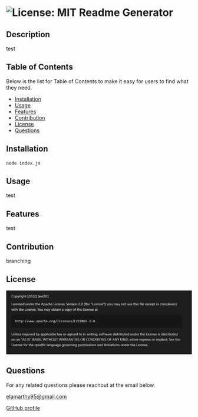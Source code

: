 # ![License: MIT](https://img.shields.io/badge/License-Apache_2.0-blue.svg) Readme Generator

## Description

test

## Table of Contents

Below is the list for Table of Contents to make it easy for users to find what they need.


- [Installation](#installation)
- [Usage](#usage)
- [Features](#features)
- [Contribution](#contribution)
- [License](#license)
- [Questions](#questions)


## Installation
```
node index.js
```

## Usage

test

## Features

test

## Contribution

branching

## License

![Apache license](license/Apache.PNG)

## Questions
For any related questions please reachout at the email below.

elamarthy95@gmail.com

[GitHub profile](https://github.com/evs95)
